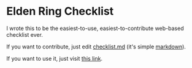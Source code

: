 # Elden Ring Checklist

I wrote this to be the easiest-to-use, easiest-to-contribute web-based checklist ever.

If you want to contribute, just edit [checklist.md](/checklist.md) (it's simple [markdown](https://github.com/krman009/Github-Flavoured-Markdown)).

If you want to use it, just visit [this link](https://erikfox.github.io/elden-ring-checklist/).